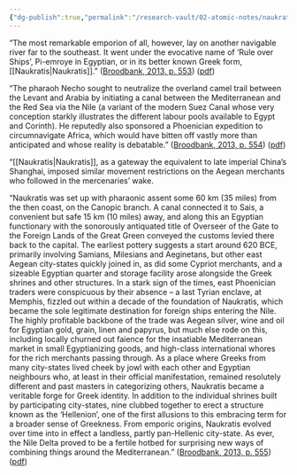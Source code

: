 ```yaml
---
{"dg-publish":true,"permalink":"/research-vault/02-atomic-notes/naukratis-in-the-nile-delta-is-the-pristine-example-of-a-trade-emporion/"}
---
```


“The most remarkable emporion of all, however, lay on another navigable river far to the southeast. It went under the evocative name of ‘Rule over Ships’, Pi-emroye in Egyptian, or in its better known Greek form, [[Naukratis\|Naukratis]].” ([Broodbank, 2013, p. 553](zotero://select/library/items/IR54JIQG)) ([pdf](zotero://open-pdf/library/items/85K7BT2G?page=519&annotation=WEKP4J8Q))

“The pharaoh Necho sought to neutralize the overland camel trail between the Levant and Arabia by initiating a canal between the Mediterranean and the Red Sea via the Nile (a variant of the modern Suez Canal whose very conception starkly illustrates the different labour pools available to Egypt and Corinth). He reputedly also sponsored a Phoenician expedition to circumnavigate Africa, which would have bitten off vastly more than anticipated and whose reality is debatable.” ([Broodbank, 2013, p. 554](zotero://select/library/items/IR54JIQG)) ([pdf](zotero://open-pdf/library/items/85K7BT2G?page=520&annotation=QDYJIRKT))

“[[Naukratis\|Naukratis]], as a gateway the equivalent to late imperial China’s Shanghai, imposed similar movement restrictions on the Aegean merchants who followed in the mercenaries’ wake.

“Naukratis was set up with pharaonic assent some 60 km (35 miles) from the then coast, on the Canopic branch. A canal connected it to Sais, a convenient but safe 15 km (10 miles) away, and along this an Egyptian functionary with the sonorously antiquated title of Overseer of the Gate to the Foreign Lands of the Great Green conveyed the customs levied there back to the capital. The earliest pottery suggests a start around 620 BCE, primarily involving Samians, Milesians and Aeginetans, but other east Aegean city-states quickly joined in, as did some Cypriot merchants, and a sizeable Egyptian quarter and storage facility arose alongside the Greek shrines and other structures. In a stark sign of the times, east Phoenician traders were conspicuous by their absence – a last Tyrian enclave, at Memphis, fizzled out within a decade of the foundation of Naukratis, which became the sole legitimate destination for foreign ships entering the Nile. The highly profitable backbone of the trade was Aegean silver, wine and oil for Egyptian gold, grain, linen and papyrus, but much else rode on this, including locally churned out faience for the insatiable Mediterranean market in small Egyptianizing goods, and high-class international whores for the rich merchants passing through. As a place where Greeks from many city-states lived cheek by jowl with each other and Egyptian neighbours who, at least in their official manifestation, remained resolutely different and past masters in categorizing others, Naukratis became a veritable forge for Greek identity. In addition to the individual shrines built by participating city-states, nine clubbed together to erect a structure known as the ‘Hellenion’, one of the first allusions to this embracing term for a broader sense of Greekness. From emporic origins, Naukratis evolved over time into in effect a landless, partly pan-Hellenic city-state. As ever, the Nile Delta proved to be a fertile hotbed for surprising new ways of combining things around the Mediterranean.” ([Broodbank, 2013, p. 555](zotero://select/library/items/IR54JIQG)) ([pdf](zotero://open-pdf/library/items/85K7BT2G?page=521&annotation=JR238Q4M))